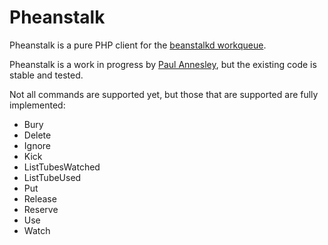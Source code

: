 Pheanstalk
==========

Pheanstalk is a pure PHP client for the [beanstalkd workqueue][1].

Pheanstalk is a work in progress by [Paul Annesley][2], but the existing code is stable and tested.

Not all commands are supported yet, but those that are supported are fully implemented:

  * Bury
  * Delete
  * Ignore
  * Kick
  * ListTubesWatched
  * ListTubeUsed
  * Put
  * Release
  * Reserve
  * Use
  * Watch

  [1]: http://xph.us/software/beanstalkd/
  [2]: http://paul.annesley.cc/
